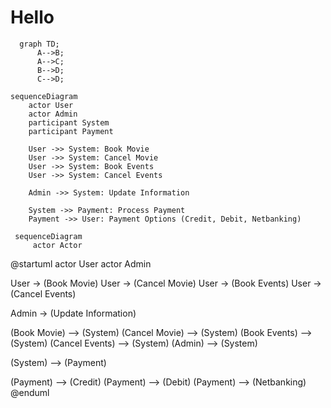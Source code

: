 # Hello
```mermaid
  graph TD;
      A-->B;
      A-->C;
      B-->D;
      C-->D;
```
```mermaid
sequenceDiagram
    actor User
    actor Admin
    participant System
    participant Payment

    User ->> System: Book Movie
    User ->> System: Cancel Movie
    User ->> System: Book Events
    User ->> System: Cancel Events
    
    Admin ->> System: Update Information
    
    System ->> Payment: Process Payment
    Payment ->> User: Payment Options (Credit, Debit, Netbanking)
```
```mermaid
 sequenceDiagram
     actor Actor
 ```
@startuml
actor User
actor Admin

User -> (Book Movie)
User -> (Cancel Movie)
User -> (Book Events)
User -> (Cancel Events)

Admin -> (Update Information)

(Book Movie) --> (System)
(Cancel Movie) --> (System)
(Book Events) --> (System)
(Cancel Events) --> (System)
(Admin) --> (System)

(System) --> (Payment)

(Payment) --> (Credit)
(Payment) --> (Debit)
(Payment) --> (Netbanking)
@enduml
